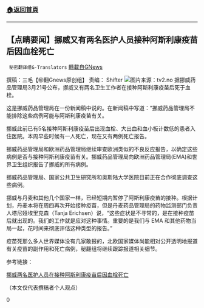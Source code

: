 ###  [:house:返回首頁](https://github.com/ourhimalayas/txt)
---

## 【点睛要闻】挪威又有两名医护人员接种阿斯利康疫苗后因血栓死亡
` 秘密翻译组G-Translators` [轉載自GNews](https://gnews.org/zh-hans/999884/)

撰稿：三毛【㊙️翻Gnews原创组】
责编： Shifter
![]()![](https://gnews.org/wp-content/uploads/2021/03/Picture1-82.jpg)图片来源：tv2.no
据挪威药品管理局3月21号公布，挪威又有两名卫生工作者在接种阿斯利康疫苗后死于血栓。

这是挪威药品管理局在一份新闻稿中说的。在新闻稿中写道：”挪威药品管理局不能排除这些病例可能与阿斯利康疫苗有关。

挪威此前已有5名接种阿斯利康疫苗后出现血栓、大出血和血小板计数低的患者入住医院。本周早些时候有一人死亡，现在又有两例死亡报告。

挪威药品管理局和欧洲药品管理局继续审查欧洲类似的不良反应报告，以确定这些病例是否与接种阿斯利康疫苗有关。挪威药品管理局向欧洲药品管理局(EMA)和世界卫生组织报告了挪威的所有病例。

挪威药品管理局、国家公共卫生研究所和奥斯陆大学医院目前正在合作彻底调查这些病例。

挪威与丹麦和其他几个国家一样，已经短期内暂停了阿斯利康疫苗的接种。根据计划，丹麦本将在周四再次开始接种疫苗，但是丹麦药品管理局的药物监测部门负责人塔尼娅埃里克森（Tanja Erichsen）说，“这些症状是不寻常的，是在接种疫苗后就出现的。我们的工作就是应对这种事情。重要的是我们与 EMA 和其他药物当局一起，花时间来彻底评估这种类型的报告。”

疫苗死那么多人世界媒体没有几家敢报的，北欧国家媒体尚能相对公开透明地报道有关疫苗的副作用和死亡病例，秘翻组将继续跟踪报道相关细节。

参考链接：

[挪威两名医护人员在接种阿斯利康疫苗后因血栓死亡](https://legemiddelverket.no/nyheter/legemiddelverket-har-mottatt-to-meldinger-om-dodsfall-hos-pasienter-pa-ous)

（本文仅代表撰稿者个人观点）

0
